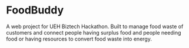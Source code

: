# FoodBuddy
A web project for UEH Biztech Hackathon. Built to manage food waste of customers and connect people having surplus food and people needing food or having resources to convert food waste into energy.
